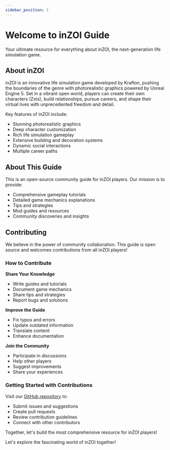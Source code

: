 ```yaml
---
sidebar_position: 1
---
```


# Welcome to inZOI Guide

Your ultimate resource for everything about inZOI, the next-generation life simulation game.

## About inZOI

inZOI is an innovative life simulation game developed by Krafton, pushing the boundaries of the genre with photorealistic graphics powered by Unreal Engine 5. Set in a vibrant open world, players can create their own characters (Zois), build relationships, pursue careers, and shape their virtual lives with unprecedented freedom and detail.

Key features of inZOI include:
- Stunning photorealistic graphics
- Deep character customization
- Rich life simulation gameplay
- Extensive building and decoration systems
- Dynamic social interactions
- Multiple career paths

## About This Guide

This is an open-source community guide for inZOI players. Our mission is to provide:
- Comprehensive gameplay tutorials
- Detailed game mechanics explanations
- Tips and strategies
- Mod guides and resources
- Community discoveries and insights

## Contributing

We believe in the power of community collaboration. This guide is open source and welcomes contributions from all inZOI players!

### How to Contribute

**Share Your Knowledge**
   - Write guides and tutorials
   - Document game mechanics
   - Share tips and strategies
   - Report bugs and solutions

**Improve the Guide**
   - Fix typos and errors
   - Update outdated information
   - Translate content
   - Enhance documentation

**Join the Community**
   - Participate in discussions
   - Help other players
   - Suggest improvements
   - Share your experiences

### Getting Started with Contributions

Visit our [GitHub repository](https://github.com/hr98w/inzoi-guide) to:
- Submit issues and suggestions
- Create pull requests
- Review contribution guidelines
- Connect with other contributors

Together, let's build the most comprehensive resource for inZOI players!

Let's explore the fascinating world of inZOI together!